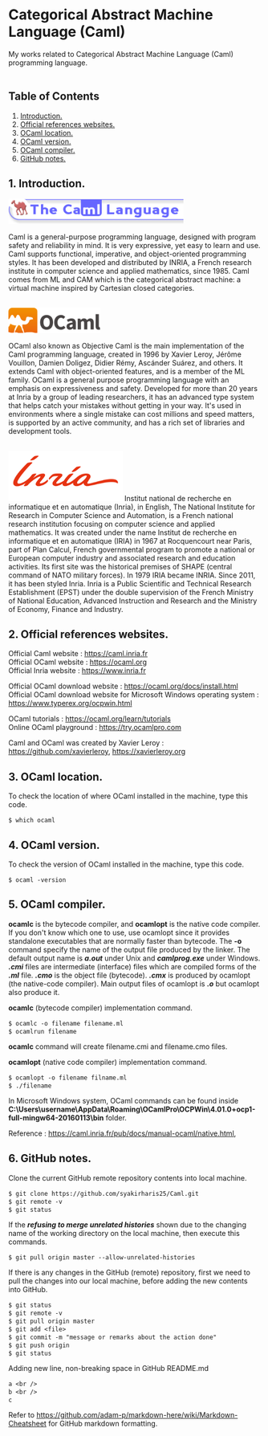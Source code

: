 # Categorical Abstract Machine Language (Caml) 
My works related to Categorical Abstract Machine Language (Caml) programming language.
<br /> <br />

## Table of Contents
1. [Introduction.](#introduction)
2. [Official references websites.](#references)
3. [OCaml location.](#location)
4. [OCaml version.](#version)
5. [OCaml compiler.](#compiler)
6. [GitHub notes.](#github)

<a name="introduction"></a>
## 1. Introduction.
<img src="Caml-1.gif" height="50"> 

Caml is a general-purpose programming language, designed with program safety and reliability in mind. It is very expressive, yet easy to learn and use. Caml supports functional, imperative, and object-oriented programming styles. It has been developed and distributed by INRIA, a French research institute in computer science and applied mathematics, since 1985. Caml comes from ML and CAM which is the categorical abstract machine: a virtual machine inspired by Cartesian closed categories.
<br /> <br />

<img src="OCaml-wiki.svg.png" height="50">

OCaml also known as Objective Caml is the main implementation of the Caml programming language, created in 1996 by Xavier Leroy, Jérôme Vouillon, Damien Doligez, Didier Rémy, Ascánder Suárez, and others. It extends Caml with object-oriented features, and is a member of the ML family. OCaml is a general purpose programming language with an emphasis on expressiveness and safety. Developed for more than 20 years at Inria by a group of leading researchers, it has an advanced type system that helps catch your mistakes without getting in your way. It's used in environments where a single mistake can cost millions and speed matters, is supported by an active community, and has a rich set of libraries and development tools.
<br /> <br />

<img src="inria.svg" height="100">
Institut national de recherche en informatique et en automatique (Inria), in English, The National Institute for Research in Computer Science and Automation, is a French national research institution focusing on computer science and applied mathematics. It was created under the name Institut de recherche en informatique et en automatique (IRIA) in 1967 at Rocquencourt near Paris, part of Plan Calcul,  French governmental program to promote a national or European computer industry and associated research and education activities. Its first site was the historical premises of SHAPE (central command of NATO military forces). In 1979 IRIA became INRIA. Since 2011, it has been styled Inria. Inria is a Public Scientific and Technical Research Establishment (EPST) under the double supervision of the French Ministry of National Education, Advanced Instruction and Research and the Ministry of Economy, Finance and Industry.

<a name="references"></a>
## 2. Official references websites.
Official Caml website : https://caml.inria.fr <br />
Official OCaml website : https://ocaml.org <br />
Official Inria website : https://www.inria.fr

Official OCaml download website : https://ocaml.org/docs/install.html <br />
Official OCaml download website for Microsoft Windows operating system : https://www.typerex.org/ocpwin.html

OCaml tutorials : https://ocaml.org/learn/tutorials <br />
Online OCaml playground : https://try.ocamlpro.com

Caml and OCaml was created by Xavier Leroy : https://github.com/xavierleroy, https://xavierleroy.org

<a name=location></a>
## 3. OCaml location.

To check the location of where OCaml installed in the machine, type this code.
```
$ which ocaml
```

<a name="version"></a>
## 4. OCaml version.

To check the version of OCaml installed in the machine, type this code.
```
$ ocaml -version
```

<a name="compiler"></compiler>
## 5. OCaml compiler.
**ocamlc** is the bytecode compiler, and **ocamlopt** is the native code compiler. If you don't know which one to use, use ocamlopt since it provides standalone executables that are normally faster than bytecode. The **-o** command specify the name of the output file produced by the linker. The default output name is **_a.out_** under Unix and **_camlprog.exe_** under Windows. **_.cmi_** files are intermediate (interface) files which are compiled forms of the **_.ml_** file. **_.cmo_** is the	object file (bytecode). **_.cmx_** is produced by ocamlopt (the native-code compiler). Main output files of ocamlopt is **_.o_** but ocamlopt also produce it.

**ocamlc** (bytecode compiler) implementation command.
```
$ ocamlc -o filename filename.ml
$ ocamlrun filename
```
**ocamlc** command will create filename.cmi and filename.cmo files.

**ocamlopt** (native code compiler) implementation command.
```
$ ocamlopt -o filename filname.ml
$ ./filename
```
In Microsoft Windows system, OCaml commands can be found inside **C:\Users\username\AppData\Roaming\OCamlPro\OCPWin\4.01.0+ocp1-full-mingw64-20160113\bin** folder.

Reference : https://caml.inria.fr/pub/docs/manual-ocaml/native.html, 

<a name="github"></a>
## 6. GitHub notes.
Clone the current GitHub remote repository contents into local machine.
```
$ git clone https://github.com/syakirharis25/Caml.git
$ git remote -v
$ git status
```

If the **_refusing to merge unrelated histories_** shown due to the changing name of the working directory on the local machine, then execute this commands.
```
$ git pull origin master --allow-unrelated-histories
```

If there is any changes in the GitHub (remote) repository, first we need to pull the changes into our local machine, before adding the new contents into GitHub.
```
$ git status
$ git remote -v
$ git pull origin master
$ git add <file>
$ git commit -m "message or remarks about the action done"
$ git push origin
$ git status
```

Adding new line, non-breaking space in GitHub README.md
```
a <br />
b <br />
c
```

Refer to https://github.com/adam-p/markdown-here/wiki/Markdown-Cheatsheet for GitHub markdown formatting.
